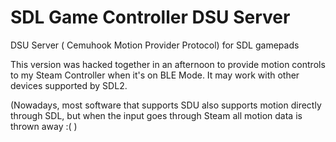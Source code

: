 # SDL Game Controller DSU Server
DSU Server ( Cemuhook Motion Provider Protocol) for SDL gamepads

This version was hacked together in an afternoon to provide motion controls to my Steam Controller when it's on BLE Mode.
It may work with other devices supported by SDL2.

(Nowadays, most software that supports SDU also supports motion directly through SDL, but when the input goes through Steam all motion data is thrown away :( )
